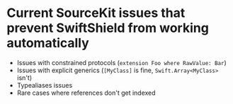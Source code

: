 # Current SourceKit issues that prevent SwiftShield from working automatically

- Issues with constrained protocols (`extension Foo where RawValue: Bar`)
- Issues with explicit generics (`[MyClass]` is fine, `Swift.Array<MyClass>` isn't)
- Typealiases issues
- Rare cases where references don't get indexed
